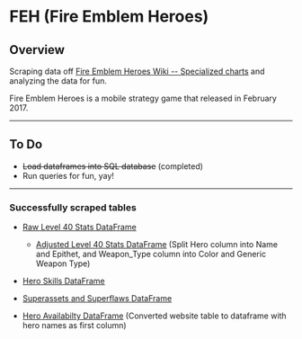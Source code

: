 # FEH (Fire Emblem Heroes)
## Overview
Scraping data off [Fire Emblem Heroes Wiki -- Specialized charts](https://feheroes.fandom.com/wiki/Specialized_charts) and analyzing the data for fun.

Fire Emblem Heroes is a mobile strategy game that released in February 2017.

-------------------------------------------
## To Do
- ~~Load dataframes into SQL database~~ (completed)
- Run queries for fun, yay!

-------------------------------------------
### Successfully scraped tables

- [Raw Level 40 Stats DataFrame](Images/lvl40_stats_df_RAW.PNG)

  - [Adjusted Level 40 Stats DataFrame](Images/lvl40_stats_df.PNG) (Split Hero column into Name and Epithet, and Weapon_Type column into Color and Generic Weapon Type)
  
- [Hero Skills DataFrame](Images/hero_skills_df.PNG)

- [Superassets and Superflaws DataFrame](Images/super_assetflaws_df.PNG)

- [Hero Availabilty DataFrame](Images/hero_availability_df.PNG) (Converted website table to dataframe with hero names as first column)
